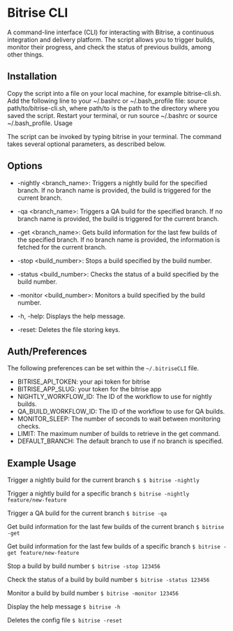 # Bitrise CLI

A command-line interface (CLI) for interacting with Bitrise, a continuous integration and delivery platform. The script allows you to trigger builds, monitor their progress, and check the status of previous builds, among other things.

## Installation

Copy the script into a file on your local machine, for example bitrise-cli.sh.
Add the following line to your ~/.bashrc or ~/.bash_profile file: source path/to/bitrise-cli.sh, where path/to is the path to the directory where you saved the script.
Restart your terminal, or run source ~/.bashrc or source ~/.bash_profile.
Usage

The script can be invoked by typing bitrise in your terminal. The command takes several optional parameters, as described below.

## Options
- -nightly <branch_name>: Triggers a nightly build for the specified branch. If no branch name is provided, the build is triggered for the current branch.

- -qa <branch_name>: Triggers a QA build for the specified branch. If no branch name is provided, the build is triggered for the current branch.

- -get <branch_name>: Gets build information for the last few builds of the specified branch. If no branch name is provided, the information is fetched for the current branch.

- -stop <build_number>: Stops a build specified by the build number.

- -status <build_number>: Checks the status of a build specified by the build number.

- -monitor <build_number>: Monitors a build specified by the build number.

- -h, -help: Displays the help message.

- -reset: Deletes the file storing keys.

## Auth/Preferences
The following preferences can be set within the `~/.bitriseCLI` file.

- BITRISE_API_TOKEN: your api token for bitrise
- BITRISE_APP_SLUG: your token for the bitrise app
- NIGHTLY_WORKFLOW_ID: The ID of the workflow to use for nightly builds.
- QA_BUILD_WORKFLOW_ID: The ID of the workflow to use for QA builds.
- MONITOR_SLEEP: The number of seconds to wait between monitoring checks.
- LIMIT: The maximum number of builds to retrieve in the get command.
- DEFAULT_BRANCH: The default branch to use if no branch is specified.

## Example Usage

Trigger a nightly build for the current branch
`$ $ bitrise -nightly`

Trigger a nightly build for a specific branch
`$ bitrise -nightly feature/new-feature`

Trigger a QA build for the current branch
`$ bitrise -qa`

Get build information for the last few builds of the current branch
`$ bitrise -get`

Get build information for the last few builds of a specific branch
`$ bitrise -get feature/new-feature`

Stop a build by build number
`$ bitrise -stop 123456`

Check the status of a build by build number
`$ bitrise -status 123456`

Monitor a build by build number
`$ bitrise -monitor 123456`

Display the help message
`$ bitrise -h`

Deletes the config file
`$ bitrise -reset`
